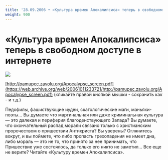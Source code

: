 ```yaml
---
title: '28.09.2006 • «Культура времен Апокалипсиса» теперь в свободном доступе в интернете'
weight: 900
---
```


# «Культура времен Апокалипсиса» теперь в свободном доступе в интернете

![](/img/apoc.gif)

[http://pamupec.zavolu.org/Apocalypse_screen.pdf](https://web.archive.org/web/20061011233721/http://pamupec.zavolu.org/Apocalypse_screen.pdf)
(кликайте правой кнопкой мышки - сохранить как - и т.д.)

Педофилы, фашиствующие иудеи, скатологические маги, маньяки-поэты… Вы думаете что маргинальная или даже криминальная культура — это далекая и периферия благоденствующего Запада? Вы думаете, что окончательный распад морали связано только с христианским пророчеством о пришествии Антихриста? Вы уверены? Оглянитесь вокруг, и вы поймете, что либо пропасть грехопадения не имеет дна, либо мораль — это не то, что принято за нее принимать, что Пришествие уже состоялось, да только его никто не заметил… Все еще не верите? Читайте «Культуру времен Апокалипсиса».